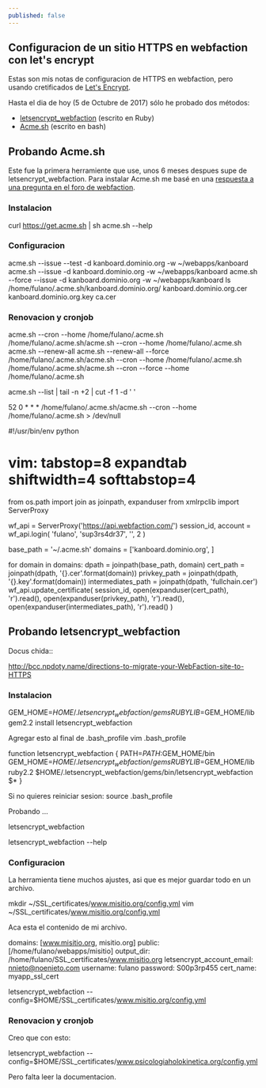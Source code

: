 ```yaml
---
published: false
---
```

## Configuracion de un sitio HTTPS en webfaction con let's encrypt

Estas son mis notas de configuracion de HTTPS en webfaction, pero usando cretificados de [Let's Encrypt](https://letsencrypt.org/).

Hasta el dia de hoy (5 de Octubre de 2017) sólo he probado dos métodos:

* [letsencrypt_webfaction](https://github.com/will-in-wi/letsencrypt-webfaction) (escrito en Ruby)
* [Acme.sh](https://github.com/Neilpang/acme.sh) (escrito en bash)

## Probando Acme.sh

Este fue la primera herramiente que use, unos 6 meses despues supe de letsencrypt_webfaction. Para instalar Acme.sh me basé en una [respuesta a una pregunta en el foro de webfaction](https://community.webfaction.com/questions/19988/using-letsencrypt).

### Instalacion
curl https://get.acme.sh | sh
acme.sh --help

### Configuracion

acme.sh --issue --test -d kanboard.dominio.org -w ~/webapps/kanboard
acme.sh --issue -d kanboard.dominio.org -w ~/webapps/kanboard
acme.sh --force --issue -d kanboard.dominio.org -w ~/webapps/kanboard
ls /home/fulano/.acme.sh/kanboard.dominio.org/
kanboard.dominio.org.cer
kanboard.dominio.org.key
ca.cer

### Renovacion y cronjob

acme.sh --cron --home /home/fulano/.acme.sh
/home/fulano/.acme.sh/acme.sh --cron --home /home/fulano/.acme.sh
acme.sh --renew-all
acme.sh --renew-all --force
/home/fulano/.acme.sh/acme.sh --cron --home /home/fulano/.acme.sh
/home/fulano/.acme.sh/acme.sh --cron --force --home /home/fulano/.acme.sh


acme.sh --list | tail -n +2 | cut -f 1 -d ' '

52 0 * * * /home/fulano/.acme.sh/acme.sh --cron --home /home/fulano/.acme.sh > /dev/null

#!/usr/bin/env python
# vim: tabstop=8 expandtab shiftwidth=4 softtabstop=4
from os.path import join as joinpath, expanduser
from xmlrpclib import ServerProxy


wf_api = ServerProxy('https://api.webfaction.com/')
session_id, account = wf_api.login(
    'fulano',
    'sup3rs4dr37',
    '',
    2
)

base_path = '~/.acme.sh'
domains = ['kanboard.dominio.org', ]

for domain in domains:
    dpath = joinpath(base_path, domain)
    cert_path = joinpath(dpath, '{}.cer'.format(domain))
    privkey_path = joinpath(dpath, '{}.key'.format(domain))
    intermediates_path = joinpath(dpath, 'fullchain.cer')
    wf_api.update_certificate(
        session_id,
        open(expanduser(cert_path), 'r').read(),
        open(expanduser(privkey_path), 'r').read(),
        open(expanduser(intermediates_path), 'r').read()
    )
    
 



## Probando letsencrypt_webfaction

Docus chida::

http://bcc.npdoty.name/directions-to-migrate-your-WebFaction-site-to-HTTPS

### Instalacion

GEM_HOME=$HOME/.letsencrypt_webfaction/gems RUBYLIB=$GEM_HOME/lib gem2.2 install letsencrypt_webfaction

Agregar esto al final de .bash_profile
vim .bash_profile

function letsencrypt_webfaction {
    PATH=$PATH:$GEM_HOME/bin GEM_HOME=$HOME/.letsencrypt_webfaction/gems RUBYLIB=$GEM_HOME/lib ruby2.2 $HOME/.letsencrypt_webfaction/gems/bin/letsencrypt_webfaction $*
}

Si no quieres reiniciar sesion:
source .bash_profile

Probando ...

letsencrypt_webfaction

letsencrypt_webfaction --help


### Configuracion

La herramienta tiene muchos ajustes, asi que es mejor guardar todo en un archivo.

mkdir ~/SSL_certificates/www.misitio.org/config.yml
vim ~/SSL_certificates/www.misitio.org/config.yml

Aca esta el contenido de mi archivo.

domains: [www.misitio.org, misitio.org]
public: [/home/fulano/webapps/misitio]
output_dir: /home/fulano/SSL_certificates/www.misitio.org
letsencrypt_account_email: nnieto@noenieto.com
username: fulano
password: S00p3rp455
cert_name: myapp_ssl_cert

letsencrypt_webfaction --config=$HOME/SSL_certificates/www.misitio.org/config.yml

### Renovacion y cronjob

Creo que con esto:

letsencrypt_webfaction --config=$HOME/SSL_certificates/www.psicologiaholokinetica.org/config.yml

Pero falta leer la documentacion.
